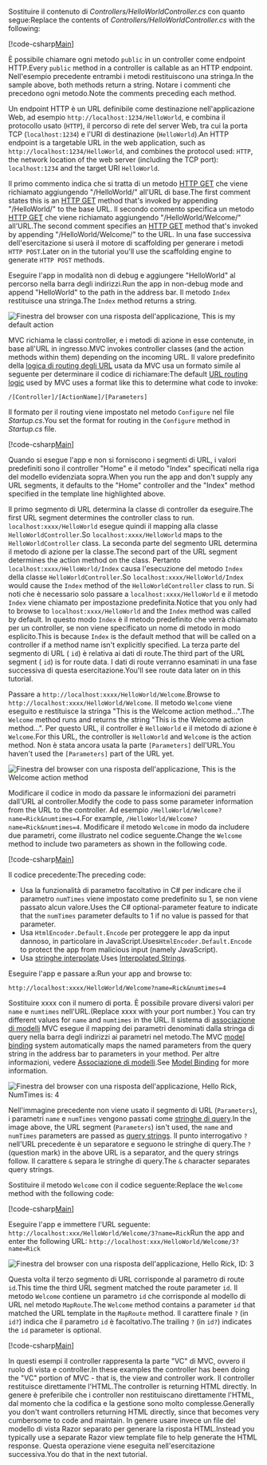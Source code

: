<span data-ttu-id="fcd5f-101">Sostituire il contenuto di *Controllers/HelloWorldController.cs* con quanto segue:</span><span class="sxs-lookup"><span data-stu-id="fcd5f-101">Replace the contents of *Controllers/HelloWorldController.cs* with the following:</span></span>

[!code-csharp[Main](../../tutorials/first-mvc-app/start-mvc/sample/MvcMovie/Controllers/HelloWorldController.cs?name=snippet_1)]

<span data-ttu-id="fcd5f-102">È possibile chiamare ogni metodo `public` in un controller come endpoint HTTP.</span><span class="sxs-lookup"><span data-stu-id="fcd5f-102">Every `public` method in a controller is callable as an HTTP endpoint.</span></span> <span data-ttu-id="fcd5f-103">Nell'esempio precedente entrambi i metodi restituiscono una stringa.</span><span class="sxs-lookup"><span data-stu-id="fcd5f-103">In the sample above, both methods return a string.</span></span>  <span data-ttu-id="fcd5f-104">Notare i commenti che precedono ogni metodo.</span><span class="sxs-lookup"><span data-stu-id="fcd5f-104">Note the comments preceding each method.</span></span>

<span data-ttu-id="fcd5f-105">Un endpoint HTTP è un URL definibile come destinazione nell'applicazione Web, ad esempio `http://localhost:1234/HelloWorld`, e combina il protocollo usato (`HTTP`), il percorso di rete del server Web, tra cui la porta TCP (`localhost:1234`) e l'URI di destinazione (`HelloWorld`).</span><span class="sxs-lookup"><span data-stu-id="fcd5f-105">An HTTP endpoint is a targetable URL in the web application, such as `http://localhost:1234/HelloWorld`, and combines the protocol used: `HTTP`, the network location of the web server (including the TCP port): `localhost:1234` and the target URI `HelloWorld`.</span></span>

<span data-ttu-id="fcd5f-106">Il primo commento indica che si tratta di un metodo [HTTP GET](https://www.w3schools.com/tags/ref_httpmethods.asp) che viene richiamato aggiungendo "/HelloWorld/" all'URL di base.</span><span class="sxs-lookup"><span data-stu-id="fcd5f-106">The first comment states this is an [HTTP GET](https://www.w3schools.com/tags/ref_httpmethods.asp) method that's invoked by appending "/HelloWorld/" to the base URL.</span></span> <span data-ttu-id="fcd5f-107">Il secondo commento specifica un metodo [HTTP GET](http://www.w3.org/Protocols/rfc2616/rfc2616-sec9.html) che viene richiamato aggiungendo "/HelloWorld/Welcome/" all'URL.</span><span class="sxs-lookup"><span data-stu-id="fcd5f-107">The second comment specifies an [HTTP GET](http://www.w3.org/Protocols/rfc2616/rfc2616-sec9.html) method that's invoked by appending "/HelloWorld/Welcome/" to the URL.</span></span> <span data-ttu-id="fcd5f-108">In una fase successiva dell'esercitazione si userà il motore di scaffolding per generare i metodi `HTTP POST`.</span><span class="sxs-lookup"><span data-stu-id="fcd5f-108">Later on in the tutorial you'll use the scaffolding engine to generate `HTTP POST` methods.</span></span>

<span data-ttu-id="fcd5f-109">Eseguire l'app in modalità non di debug e aggiungere "HelloWorld" al percorso nella barra degli indirizzi.</span><span class="sxs-lookup"><span data-stu-id="fcd5f-109">Run the app in non-debug mode and append "HelloWorld" to the path in the address bar.</span></span> <span data-ttu-id="fcd5f-110">Il metodo `Index` restituisce una stringa.</span><span class="sxs-lookup"><span data-stu-id="fcd5f-110">The `Index` method returns a string.</span></span>

![Finestra del browser con una risposta dell'applicazione, This is my default action](../../tutorials/first-mvc-app/adding-controller/_static/hell1.png)

<span data-ttu-id="fcd5f-112">MVC richiama le classi controller, e i metodi di azione in esse contenute, in base all'URL in ingresso.</span><span class="sxs-lookup"><span data-stu-id="fcd5f-112">MVC invokes controller classes (and the action methods within them) depending on the incoming URL.</span></span> <span data-ttu-id="fcd5f-113">Il valore predefinito della [logica di routing degli URL](../../mvc/controllers/routing.md) usata da MVC usa un formato simile al seguente per determinare il codice di richiamare:</span><span class="sxs-lookup"><span data-stu-id="fcd5f-113">The default [URL routing logic](../../mvc/controllers/routing.md) used by MVC uses a format like this to determine what code to invoke:</span></span>

`/[Controller]/[ActionName]/[Parameters]`

<span data-ttu-id="fcd5f-114">Il formato per il routing viene impostato nel metodo `Configure` nel file *Startup.cs*.</span><span class="sxs-lookup"><span data-stu-id="fcd5f-114">You set the format for routing in the `Configure` method in *Startup.cs* file.</span></span>

[!code-csharp[Main](../../tutorials/first-mvc-app/start-mvc/sample/MvcMovie/Startup.cs?name=snippet_1&highlight=5)]

<span data-ttu-id="fcd5f-115">Quando si esegue l'app e non si forniscono i segmenti di URL, i valori predefiniti sono il controller "Home" e il metodo "Index" specificati nella riga del modello evidenziata sopra.</span><span class="sxs-lookup"><span data-stu-id="fcd5f-115">When you run the app and don't supply any URL segments, it defaults to the "Home" controller and the "Index" method specified in the template line highlighted above.</span></span>

<span data-ttu-id="fcd5f-116">Il primo segmento di URL determina la classe di controller da eseguire.</span><span class="sxs-lookup"><span data-stu-id="fcd5f-116">The first URL segment determines the controller class to run.</span></span> <span data-ttu-id="fcd5f-117">`localhost:xxxx/HelloWorld` esegue quindi il mapping alla classe `HelloWorldController`.</span><span class="sxs-lookup"><span data-stu-id="fcd5f-117">So `localhost:xxxx/HelloWorld` maps to the `HelloWorldController` class.</span></span> <span data-ttu-id="fcd5f-118">La seconda parte del segmento URL determina il metodo di azione per la classe.</span><span class="sxs-lookup"><span data-stu-id="fcd5f-118">The second part of the URL segment determines the action method on the class.</span></span> <span data-ttu-id="fcd5f-119">Pertanto `localhost:xxxx/HelloWorld/Index` causa l'esecuzione del metodo `Index` della classe `HelloWorldController`.</span><span class="sxs-lookup"><span data-stu-id="fcd5f-119">So `localhost:xxxx/HelloWorld/Index` would cause the `Index` method of the `HelloWorldController` class to run.</span></span> <span data-ttu-id="fcd5f-120">Si noti che è necessario solo passare a `localhost:xxxx/HelloWorld` e il metodo `Index` viene chiamato per impostazione predefinita.</span><span class="sxs-lookup"><span data-stu-id="fcd5f-120">Notice that you only had to browse to `localhost:xxxx/HelloWorld` and the `Index` method was called by default.</span></span> <span data-ttu-id="fcd5f-121">In questo modo `Index` è il metodo predefinito che verrà chiamato per un controller, se non viene specificato un nome di metodo in modo esplicito.</span><span class="sxs-lookup"><span data-stu-id="fcd5f-121">This is because `Index` is the default method that will be called on a controller if a method name isn't explicitly specified.</span></span> <span data-ttu-id="fcd5f-122">La terza parte del segmento di URL ( `id`) è relativa ai dati di route.</span><span class="sxs-lookup"><span data-stu-id="fcd5f-122">The third part of the URL segment ( `id`) is for route data.</span></span> <span data-ttu-id="fcd5f-123">I dati di route verranno esaminati in una fase successiva di questa esercitazione.</span><span class="sxs-lookup"><span data-stu-id="fcd5f-123">You'll see route data later on in this tutorial.</span></span>

<span data-ttu-id="fcd5f-124">Passare a `http://localhost:xxxx/HelloWorld/Welcome`.</span><span class="sxs-lookup"><span data-stu-id="fcd5f-124">Browse to `http://localhost:xxxx/HelloWorld/Welcome`.</span></span> <span data-ttu-id="fcd5f-125">Il metodo `Welcome` viene eseguito e restituisce la stringa "This is the Welcome action method...".</span><span class="sxs-lookup"><span data-stu-id="fcd5f-125">The `Welcome` method runs and returns the string "This is the Welcome action method...".</span></span> <span data-ttu-id="fcd5f-126">Per questo URL, il controller è `HelloWorld` e il metodo di azione è `Welcome`.</span><span class="sxs-lookup"><span data-stu-id="fcd5f-126">For this URL, the controller is `HelloWorld` and `Welcome` is the action method.</span></span> <span data-ttu-id="fcd5f-127">Non è stata ancora usata la parte `[Parameters]` dell'URL.</span><span class="sxs-lookup"><span data-stu-id="fcd5f-127">You haven't used the `[Parameters]` part of the URL yet.</span></span>

![Finestra del browser con una risposta dell'applicazione, This is the Welcome action method](../../tutorials/first-mvc-app/adding-controller/_static/welcome.png)

<span data-ttu-id="fcd5f-129">Modificare il codice in modo da passare le informazioni dei parametri dall'URL al controller.</span><span class="sxs-lookup"><span data-stu-id="fcd5f-129">Modify the code to pass some parameter information from the URL to the controller.</span></span> <span data-ttu-id="fcd5f-130">Ad esempio `/HelloWorld/Welcome?name=Rick&numtimes=4`.</span><span class="sxs-lookup"><span data-stu-id="fcd5f-130">For example, `/HelloWorld/Welcome?name=Rick&numtimes=4`.</span></span> <span data-ttu-id="fcd5f-131">Modificare il metodo `Welcome` in modo da includere due parametri, come illustrato nel codice seguente.</span><span class="sxs-lookup"><span data-stu-id="fcd5f-131">Change the `Welcome` method to include two parameters as shown in the following code.</span></span> 

[!code-csharp[Main](../../tutorials/first-mvc-app/start-mvc/sample/MvcMovie/Controllers/HelloWorldController.cs?name=snippet_2)]

<span data-ttu-id="fcd5f-132">Il codice precedente:</span><span class="sxs-lookup"><span data-stu-id="fcd5f-132">The preceding code:</span></span>

* <span data-ttu-id="fcd5f-133">Usa la funzionalità di parametro facoltativo in C# per indicare che il parametro `numTimes` viene impostato come predefinito su 1, se non viene passato alcun valore.</span><span class="sxs-lookup"><span data-stu-id="fcd5f-133">Uses the C# optional-parameter feature to indicate that the `numTimes` parameter defaults to 1 if no value is passed for that parameter.</span></span>
* <span data-ttu-id="fcd5f-134">Usa `HtmlEncoder.Default.Encode` per proteggere le app da input dannoso, in particolare in JavaScript.</span><span class="sxs-lookup"><span data-stu-id="fcd5f-134">Uses`HtmlEncoder.Default.Encode` to protect the app from malicious input (namely JavaScript).</span></span> 
* <span data-ttu-id="fcd5f-135">Usa [stringhe interpolate](https://docs.microsoft.com/dotnet/articles/csharp/language-reference/keywords/interpolated-strings).</span><span class="sxs-lookup"><span data-stu-id="fcd5f-135">Uses [Interpolated Strings](https://docs.microsoft.com/dotnet/articles/csharp/language-reference/keywords/interpolated-strings).</span></span>

<span data-ttu-id="fcd5f-136">Eseguire l'app e passare a:</span><span class="sxs-lookup"><span data-stu-id="fcd5f-136">Run your app and browse to:</span></span>

   `http://localhost:xxxx/HelloWorld/Welcome?name=Rick&numtimes=4`

<span data-ttu-id="fcd5f-137">Sostituire xxxx con il numero di porta. È possibile provare diversi valori per `name` e `numtimes` nell'URL.</span><span class="sxs-lookup"><span data-stu-id="fcd5f-137">(Replace xxxx with your port number.) You can try different values for `name` and `numtimes` in  the URL.</span></span> <span data-ttu-id="fcd5f-138">Il sistema di [associazione di modelli](../../mvc/models/model-binding.md) MVC esegue il mapping dei parametri denominati dalla stringa di query nella barra degli indirizzi ai parametri nel metodo.</span><span class="sxs-lookup"><span data-stu-id="fcd5f-138">The MVC [model binding](../../mvc/models/model-binding.md) system automatically maps the named parameters from  the query string in the address bar to parameters in your method.</span></span> <span data-ttu-id="fcd5f-139">Per altre informazioni, vedere [Associazione di modelli](../../mvc/models/model-binding.md).</span><span class="sxs-lookup"><span data-stu-id="fcd5f-139">See [Model Binding](../../mvc/models/model-binding.md) for more information.</span></span>

![Finestra del browser con una risposta dell'applicazione, Hello Rick, NumTimes is: 4](../../tutorials/first-mvc-app/adding-controller/_static/rick4.png)

<span data-ttu-id="fcd5f-141">Nell'immagine precedente non viene usato il segmento di URL (`Parameters`), i parametri `name` e `numTimes` vengono passati come [stringhe di query](https://wikipedia.org/wiki/Query_string).</span><span class="sxs-lookup"><span data-stu-id="fcd5f-141">In the image above, the URL segment (`Parameters`) isn't used, the `name` and `numTimes` parameters are passed as [query strings](https://wikipedia.org/wiki/Query_string).</span></span> <span data-ttu-id="fcd5f-142">Il punto interrogativo `?` nell'URL precedente è un separatore e seguono le stringhe di query.</span><span class="sxs-lookup"><span data-stu-id="fcd5f-142">The `?` (question mark) in the above URL is a separator, and the query strings follow.</span></span> <span data-ttu-id="fcd5f-143">Il carattere `&` separa le stringhe di query.</span><span class="sxs-lookup"><span data-stu-id="fcd5f-143">The `&` character separates query strings.</span></span>

<span data-ttu-id="fcd5f-144">Sostituire il metodo `Welcome` con il codice seguente:</span><span class="sxs-lookup"><span data-stu-id="fcd5f-144">Replace the `Welcome` method with the following code:</span></span>

[!code-csharp[Main](../../tutorials/first-mvc-app/start-mvc/sample/MvcMovie/Controllers/HelloWorldController.cs?name=snippet_3)]

<span data-ttu-id="fcd5f-145">Eseguire l'app e immettere l'URL seguente: `http://localhost:xxx/HelloWorld/Welcome/3?name=Rick`</span><span class="sxs-lookup"><span data-stu-id="fcd5f-145">Run the app and enter the following URL:  `http://localhost:xxx/HelloWorld/Welcome/3?name=Rick`</span></span>

![Finestra del browser con una risposta dell'applicazione, Hello Rick, ID: 3](../../tutorials/first-mvc-app/adding-controller/_static/rick_routedata.png)

<span data-ttu-id="fcd5f-147">Questa volta il terzo segmento di URL corrisponde al parametro di route `id`.</span><span class="sxs-lookup"><span data-stu-id="fcd5f-147">This time the third URL segment  matched the route parameter `id`.</span></span> <span data-ttu-id="fcd5f-148">Il metodo `Welcome` contiene un parametro `id` che corrisponde al modello di URL nel metodo `MapRoute`.</span><span class="sxs-lookup"><span data-stu-id="fcd5f-148">The `Welcome`  method contains a parameter  `id` that matched the URL template in the `MapRoute` method.</span></span> <span data-ttu-id="fcd5f-149">Il carattere finale `?` (in `id?`) indica che il parametro `id` è facoltativo.</span><span class="sxs-lookup"><span data-stu-id="fcd5f-149">The trailing `?`  (in `id?`) indicates the `id` parameter is optional.</span></span>

[!code-csharp[Main](../../tutorials/first-mvc-app/start-mvc/sample/MvcMovie/Startup.cs?name=snippet_1&highlight=5)]

<span data-ttu-id="fcd5f-150">In questi esempi il controller rappresenta la parte "VC" di MVC, ovvero il ruolo di vista e controller.</span><span class="sxs-lookup"><span data-stu-id="fcd5f-150">In these examples the controller has been doing the "VC" portion  of MVC - that is, the view and controller work.</span></span> <span data-ttu-id="fcd5f-151">Il controller restituisce direttamente l'HTML.</span><span class="sxs-lookup"><span data-stu-id="fcd5f-151">The controller is returning HTML  directly.</span></span> <span data-ttu-id="fcd5f-152">In genere è preferibile che i controller non restituiscano direttamente l'HTML, dal momento che la codifica e la gestione sono molto complesse.</span><span class="sxs-lookup"><span data-stu-id="fcd5f-152">Generally you don't want controllers returning HTML directly, since  that becomes very cumbersome to code and maintain.</span></span> <span data-ttu-id="fcd5f-153">In genere usare invece un file del modello di vista Razor separato per generare la risposta HTML.</span><span class="sxs-lookup"><span data-stu-id="fcd5f-153">Instead you typically use a separate Razor view template file to help generate the HTML response.</span></span> <span data-ttu-id="fcd5f-154">Questa operazione viene eseguita nell'esercitazione successiva.</span><span class="sxs-lookup"><span data-stu-id="fcd5f-154">You do that in the next tutorial.</span></span>
